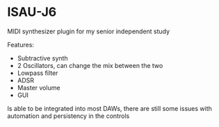# ISAU-J6
MIDI synthesizer plugin for my senior independent study

Features:

- Subtractive synth
- 2 Oscillators, can change the mix between the two
- Lowpass filter
- ADSR
- Master volume
- GUI

Is able to be integrated into most DAWs, there are still some issues with automation and persistency in the controls
